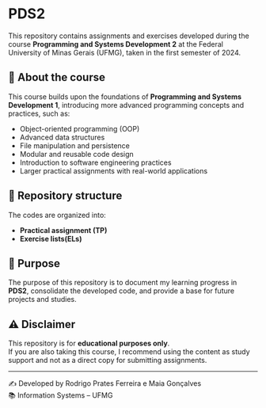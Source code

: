 # PDS2

This repository contains assignments and exercises developed during the course **Programming and Systems Development 2** at the Federal University of Minas Gerais (UFMG), taken in the first semester of 2024.

## 📌 About the course
This course builds upon the foundations of **Programming and Systems Development 1**, introducing more advanced programming concepts and practices, such as:
- Object-oriented programming (OOP)  
- Advanced data structures  
- File manipulation and persistence  
- Modular and reusable code design  
- Introduction to software engineering practices  
- Larger practical assignments with real-world applications  

## 📂 Repository structure
The codes are organized into:
- **Practical assignment (TP)**  
- **Exercise lists(ELs)**  
  

## 🚀 Purpose
The purpose of this repository is to document my learning progress in **PDS2**, consolidate the developed code, and provide a base for future projects and studies.  

## ⚠️ Disclaimer
This repository is for **educational purposes only**.  
If you are also taking this course, I recommend using the content as study support and not as a direct copy for submitting assignments.  

---

✍️ Developed by Rodrigo Prates Ferreira e Maia Gonçalves    
📚 Information Systems – UFMG  
